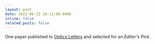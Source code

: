 ```yaml
---
layout: post
date: 2022-06-22 16:11:00-0400
inline: false
related_posts: false
---
```


One paper published to <a href="https://doi.org/10.1364/OL.462955">Optics Letters</a> and selected for an <i>Editor's Pick.</i>